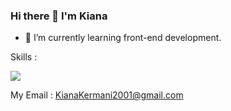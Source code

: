 ### Hi there 👋 I'm Kiana
- 🌱 I’m currently learning front-end development.

Skills :
<p align="left">
  <a href="https://skillicons.dev">
    <img src="https://skillicons.dev/icons?i=html,css,bootstrap,js,python,cpp,cs,dotnet" />
  </a>
</p>

My Email : [KianaKermani2001@gmail.com]('mailto:KianaKermani2001@gmail.com')

